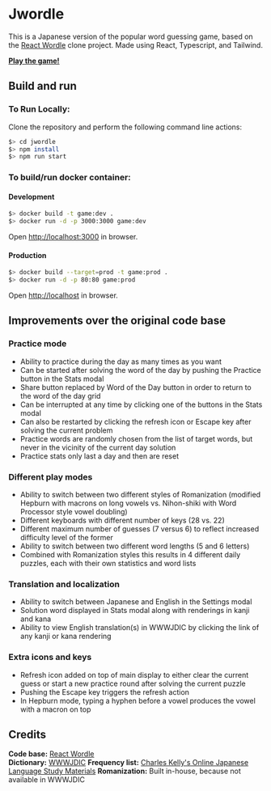 # Jwordle

This is a Japanese version of the popular word guessing game, based on the [React Wordle](https://github.com/cwackerfuss/react-wordle) clone project. Made using React, Typescript, and Tailwind.

[**Play the game!**](https://jwordle.vercel.app/)

## Build and run

### To Run Locally:

Clone the repository and perform the following command line actions:

```bash
$> cd jwordle
$> npm install
$> npm run start
```

### To build/run docker container:

#### Development

```bash
$> docker build -t game:dev .
$> docker run -d -p 3000:3000 game:dev
```

Open [http://localhost:3000](http://localhost:3000) in browser.

#### Production

```bash
$> docker build --target=prod -t game:prod .
$> docker run -d -p 80:80 game:prod
```

Open [http://localhost](http://localhost) in browser.

## Improvements over the original code base

### Practice mode

- Ability to practice during the day as many times as you want
- Can be started after solving the word of the day by pushing the Practice button in the Stats modal
- Share button replaced by Word of the Day button in order to return to the word of the day grid
- Can be interrupted at any time by clicking one of the buttons in the Stats modal
- Can also be restarted by clicking the refresh icon or Escape key after solving the current problem
- Practice words are randomly chosen from the list of target words, but never in the vicinity of the current day solution
- Practice stats only last a day and then are reset

### Different play modes

- Ability to switch between two different styles of Romanization (modified Hepburn with macrons on long vowels vs. Nihon-shiki with Word Processor style vowel doubling)
- Different keyboards with different number of keys (28 vs. 22)
- Different maximum number of guesses (7 versus 6) to reflect increased difficulty level of the former
- Ability to switch between two different word lengths (5 and 6 letters)
- Combined with Romanization styles this results in 4 different daily puzzles, each with their own statistics and word lists

### Translation and localization

- Ability to switch between Japanese and English in the Settings modal
- Solution word displayed in Stats modal along with renderings in kanji and kana
- Ability to view English translation(s) in WWWJDIC by clicking the link of any kanji or kana rendering

### Extra icons and keys

- Refresh icon added on top of main display to either clear the current guess or start a new practice round after solving the current puzzle
- Pushing the Escape key triggers the refresh action
- In Hepburn mode, typing a hyphen before a vowel produces the vowel with a macron on top

## Credits

**Code base:** [React Wordle](https://github.com/cwackerfuss/react-wordle)  
**Dictionary:** [WWWJDIC](http://nihongo.monash.edu/cgi-bin/wwwjdic) 
**Frequency list:** [Charles Kelly's Online Japanese Language Study Materials](http://www.manythings.org/japanese/)
**Romanization:** Built in-house, because not available in WWWJDIC